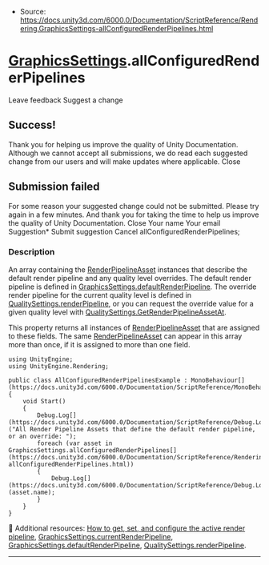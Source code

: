 * Source: https://docs.unity3d.com/6000.0/Documentation/ScriptReference/Rendering.GraphicsSettings-allConfiguredRenderPipelines.html

#  [GraphicsSettings](https://docs.unity3d.com/6000.0/Documentation/ScriptReference/Rendering.GraphicsSettings.html).allConfiguredRenderPipelines
Leave feedback
Suggest a change
## Success!
Thank you for helping us improve the quality of Unity Documentation. Although we cannot accept all submissions, we do read each suggested change from our users and will make updates where applicable.
Close
## Submission failed
For some reason your suggested change could not be submitted. Please <a>try again</a> in a few minutes. And thank you for taking the time to help us improve the quality of Unity Documentation.
Close
Your name Your email Suggestion* Submit suggestion
Cancel
allConfiguredRenderPipelines; 
### Description
An array containing the [RenderPipelineAsset](https://docs.unity3d.com/6000.0/Documentation/ScriptReference/Rendering.RenderPipelineAsset.html) instances that describe the default render pipeline and any quality level overrides.
The default render pipeline is defined in [GraphicsSettings.defaultRenderPipeline](https://docs.unity3d.com/6000.0/Documentation/ScriptReference/Rendering.GraphicsSettings-defaultRenderPipeline.html). The override render pipeline for the current quality level is defined in [QualitySettings.renderPipeline](https://docs.unity3d.com/6000.0/Documentation/ScriptReference/QualitySettings-renderPipeline.html), or you can request the override value for a given quality level with [QualitySettings.GetRenderPipelineAssetAt](https://docs.unity3d.com/6000.0/Documentation/ScriptReference/QualitySettings.GetRenderPipelineAssetAt.html).  
  
This property returns all instances of [RenderPipelineAsset](https://docs.unity3d.com/6000.0/Documentation/ScriptReference/Rendering.RenderPipelineAsset.html) that are assigned to these fields. The same [RenderPipelineAsset](https://docs.unity3d.com/6000.0/Documentation/ScriptReference/Rendering.RenderPipelineAsset.html) can appear in this array more than once, if it is assigned to more than one field.
```
using UnityEngine;
using UnityEngine.Rendering;  
  
public class AllConfiguredRenderPipelinesExample : MonoBehaviour[](https://docs.unity3d.com/6000.0/Documentation/ScriptReference/MonoBehaviour.html)
{
    void Start()
    {
        Debug.Log[](https://docs.unity3d.com/6000.0/Documentation/ScriptReference/Debug.Log.html)("All Render Pipeline Assets that define the default render pipeline, or an override: ");
        foreach (var asset in GraphicsSettings.allConfiguredRenderPipelines[](https://docs.unity3d.com/6000.0/Documentation/ScriptReference/Rendering.GraphicsSettings-allConfiguredRenderPipelines.html))
        {
            Debug.Log[](https://docs.unity3d.com/6000.0/Documentation/ScriptReference/Debug.Log.html)(asset.name);
        }
    }
}

```

Additional resources: [How to get, set, and configure the active render pipeline](https://docs.unity3d.com/6000.0/Documentation/Manual/srp-setting-render-pipeline-asset.html), [GraphicsSettings.currentRenderPipeline](https://docs.unity3d.com/6000.0/Documentation/ScriptReference/Rendering.GraphicsSettings-currentRenderPipeline.html), [GraphicsSettings.defaultRenderPipeline](https://docs.unity3d.com/6000.0/Documentation/ScriptReference/Rendering.GraphicsSettings-defaultRenderPipeline.html), [QualitySettings.renderPipeline](https://docs.unity3d.com/6000.0/Documentation/ScriptReference/QualitySettings-renderPipeline.html).
* * *
